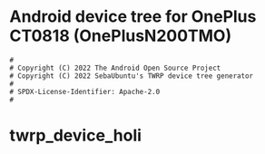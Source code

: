 # Android device tree for OnePlus CT0818 (OnePlusN200TMO)

```
#
# Copyright (C) 2022 The Android Open Source Project
# Copyright (C) 2022 SebaUbuntu's TWRP device tree generator
#
# SPDX-License-Identifier: Apache-2.0
#
```
# twrp_device_holi
